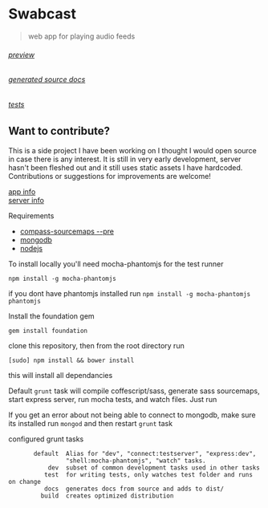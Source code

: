 Swabcast
========
> web app for playing audio feeds

###### [preview](http://app.swa.by/)

######  [generated source docs](http://app.swa.by/docs/)

###### [tests](http://app.swa.by/test/)


Want to contribute?
-------------------
This is a side project I have been working on I thought I would open source in case there is any interest.
It is still in very early development, server hasn't been fleshed out and it still uses static assets I have hardcoded.  Contributions or suggestions for improvements are welcome!

[app info](https://github.com/dswaby/swabstack/tree/master/app)
<br />
[server info](https://github.com/dswaby/swabstack/tree/master/server)


Requirements
  * [compass-sourcemaps --pre](http://compass-style.org/)
  * [mongodb](http://www.mongodb.org/downloads)
  * [nodejs](http://nodejs.org/)



To install locally you'll need mocha-phantomjs for the test runner

```npm install -g mocha-phantomjs```

if you dont have phantomjs installed run ```npm install -g mocha-phantomjs phantomjs```

Install the foundation gem

```gem install foundation```

clone this repository, then from the root directory run

```[sudo] npm install && bower install```

this will install all dependancies

Default `grunt` task will compile coffescript/sass, generate sass sourcemaps, start express server, run mocha tests, and watch files. Just run

If you get an error about not being able to connect to mongodb, make sure its installed run `mongod` and then restart `grunt` task

configured grunt tasks
```
       default  Alias for "dev", "connect:testserver", "express:dev",
                "shell:mocha-phantomjs", "watch" tasks.
           dev  subset of common development tasks used in other tasks
          test  for writing tests, only watches test folder and runs on change
          docs  generates docs from source and adds to dist/
         build  creates optimized distribution
```


